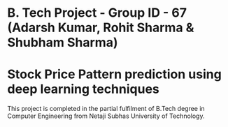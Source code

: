 # B. Tech Project - Group ID - 67 (Adarsh Kumar, Rohit Sharma & Shubham Sharma)
# Stock Price Pattern prediction using deep learning techniques
This project is completed in the partial fulfilment of B.Tech degree in Computer Engineering from Netaji Subhas University of Technology.
